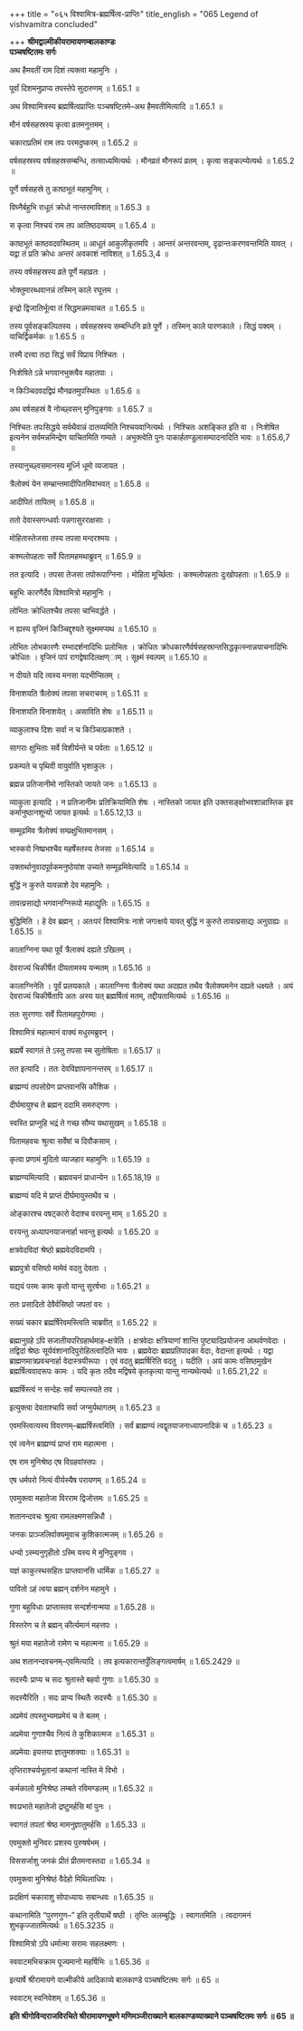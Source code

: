 +++
title = "०६५ विश्वामित्र-ब्रह्मर्षित्व-प्राप्तिः"
title_english = "065 Legend of vishvamitra concluded"

+++
**श्रीमद्वाल्मीकीयरामायणम्बालकाण्डः  
पञ्चषष्टितमः सर्गः**

अथ हैमवतीं राम दिशं त्यक्त्वा महामुनिः ।

पूर्वां दिशमनुप्राप्य तपस्तेपे सुदारुणम् ॥ 1.65.1 ॥

अथ विश्वामित्रस्य ब्रह्मर्षित्वप्राप्तिः पञ्चषष्टितमे–अथ हैमवतीमित्यादि ॥ 1.65.1 ॥

मौनं वर्षसहस्रस्य कृत्वा व्रतमनुत्तमम् ।

चकाराप्रतिमं राम तपः परमदुष्करम् ॥ 1.65.2 ॥

वर्षसहस्रस्य वर्षसहस्रसम्बन्धि, तत्साध्यमित्यर्थः । मौनव्रतं मौनरूपं व्रतम् । कृत्वा सङ्कल्प्येत्यर्थः ॥ 1.65.2 ॥

पूर्णे वर्षसहस्रे तु काष्ठभूतं महामुनिम् ।

विघ्नैर्बहुभि राधूतं क्रोधो नान्तरमाविशत् ॥ 1.65.3 ॥

स कृत्वा निश्चयं राम तप आतिष्ठदव्ययम् ॥ 1.65.4 ॥

काष्ठभूतं काष्ठवदवस्थितम् ॥ आधूतं आकुलीकृतमपि । आन्तरं अन्तरवन्तम्, दृढान्तःकरणवन्तमिति यावत् । यद्वा तं प्रति क्रोधः अन्तरं अवकाशं नाविशत् ॥ 1.65.3,4 ॥

तस्य वर्षसहस्रस्य व्रते पूर्णे महाव्रतः ।

भोक्तुमारब्धवानन्नं तस्मिन् काले रघूत्तम ।

इन्द्रो द्विजातिर्भूत्वा तं सिद्धमन्नमयाचत ॥ 1.65.5 ॥

तस्य पूर्वसङ्कल्पितस्य । वर्षसहस्रस्य सम्बन्धिनि व्रते पूर्णे । तस्मिन् काले पारणकाले । सिद्धं पक्वम् । याचिर्द्विकर्मकः ॥ 1.65.5 ॥

तस्मै दत्त्वा तदा सिद्धं सर्वं विप्राय निश्चितः ।

निःशेषिते ऽन्ने भगवानभुक्त्वैव महातपाः ।

न किञ्चिदवदद्विप्रं मौनव्रतमुपस्थितः ॥ 1.65.6 ॥

अथ वर्षसहस्रं वै नोच्छ्वसन् मुनिपुङ्गवः ॥ 1.65.7 ॥

निश्चितः तपःसिद्धये सर्वथैवान्नं दातव्यमिति निश्चयवानित्यर्थः । निश्चितः अशङ्कित इति वा । निःशेषित इत्यनेन सर्वमन्नमिन्द्रेण याचितमिति गम्यते । अभुक्त्वेति पुनः पाकार्हतण्डुलासम्पादनादिति भावः ॥ 1.65.6,7 ॥

तस्यानुच्छ्वसमानस्य मूर्ध्नि धूमो व्यजायत ।

त्रैलोक्यं येन सम्भ्रान्तमादीपितमिवाभवत् ॥ 1.65.8 ॥

आदीपितं तापितम् ॥ 1.65.8 ॥

ततो देवास्सगन्धर्वाः पन्नगासुरराक्षसाः ।

मोहितास्तेजसा तस्य तपसा मन्दरश्मयः ।

कश्मलोपहताः सर्वे पितामहमथाब्रुवन् ॥ 1.65.9 ॥

तत इत्यादि । तपसा तेजसा तपोरूपाग्निना । मोहिता मूर्च्छिताः । कश्मलोपहताः दुःखोपहताः ॥ 1.65.9 ॥

बहुभिः कारणैर्देव विश्वामित्रो महामुनिः ।

लोभितः क्रोधितश्चैव तपसा चाभिवर्द्धते ।

न ह्यस्य वृजिनं किञ्चिद्दृश्यते सूक्ष्ममप्यथ ॥ 1.65.10 ॥

लोभितः लोभकारणैः रम्भादर्शनादिभिः प्रलोभितः । क्रोधितः क्रोधकारणैर्वर्षसहस्रान्तसिद्धकृत्स्नान्नयाचनादिभिः क्रोधितः । वृजिनं पापं रागद्वेषादिलक्षण्ाम् । सूक्ष्मं स्वल्पम् ॥ 1.65.10 ॥

न दीयते यदि त्वस्य मनसा यदभीप्सितम् ।

विनाशयति त्रैलोक्यं तपसा सचराचरम् ॥ 1.65.11 ॥

विनाशयति विनाशयेत् । असाविति शेषः ॥ 1.65.11 ॥

व्याकुलाश्च दिशः सर्वा न च किञ्चित्प्रकाशते ।

सागराः क्षुभिताः सर्वे विशीर्यन्ते च पर्वताः ॥ 1.65.12 ॥

प्रकम्पते च पृथिवी वायुर्वाति भृशाकुलः ।

ब्रह्मन्न प्रतिजानीमो नास्तिको जायते जनः ॥ 1.65.13 ॥

व्याकुला इत्यादि । न प्रतिजानीमः प्रतिक्रियामिति शेषः । नास्तिको जायत इति उक्तसङ्क्षोभवशान्नास्तिक इव कर्मानुष्ठानशून्यो जायत इत्यर्थः ॥ 1.65.12,13 ॥

सम्मूढमिव त्रैलोक्यं सम्प्रक्षुभितमानसम् ।

भास्करो निष्प्रभश्चैव महर्षेस्तस्य तेजसा ॥ 1.65.14 ॥

उक्तार्थानुवादपूर्वकमनुष्ठेयांश उच्यते सम्मूढमिवेत्यादि ॥ 1.65.14 ॥

बुद्धिं न कुरुते यावन्नाशे देव महामुनिः ।

तावत्प्रसाद्यो भगवानग्निरूपो महाद्युतिः ॥ 1.65.15 ॥

बुद्धिमिति । हे देव ब्रह्मन् । अतःपरं विश्वामित्रः नाशे जगत्क्षये यावत् बुद्धिं न कुरुते तावत्प्रसाद्यः अनुग्राह्यः ॥ 1.65.15 ॥

कालाग्निना यथा पूर्वं त्रैलाक्यं दह्यते ऽखिलम् ।

देवराज्यं चिकीर्षेत दीयतामस्य यन्मतम् ॥ 1.65.16 ॥

कालाग्निनेति । पूर्वं प्रलयकाले । कालाग्निना त्रैलोक्यं यथा अदह्यत तथैव त्रैलोक्यमनेन दह्यते धक्ष्यते । अयं देवराज्यं चिकीर्षेतापि अतः अस्य यत् ब्रह्मर्षित्वं मतम्, तद्दीयतामित्यर्थः ॥ 1.65.16 ॥

ततः सुरगणाः सर्वे पितामहपुरोगमाः ।

विश्वामित्रं महात्मानं वाक्यं मधुरमब्रुवन् ।

ब्रह्मर्षे स्वागतं ते ऽस्तु तपसा स्म सुतोषिताः ॥ 1.65.17 ॥

तत इत्यादि । ततः देवविज्ञापनानन्तरम् ॥ 1.65.17 ॥

ब्राह्मण्यं तपसोग्रेण प्राप्तवानसि कौशिक ।

दीर्घमायुश्च ते ब्रह्मन् ददामि समरुद्गणः ।

स्वस्ति प्राप्नुहि भद्रं ते गच्छ सौम्य यथासुखम् ॥ 1.65.18 ॥

पितामहवचः श्रुत्वा सर्वेषां च दिवौकसाम् ।

कृत्वा प्रणामं मुदितो व्याजहार महामुनिः ॥ 1.65.19 ॥

ब्राह्मण्यमित्यादि । ब्रह्मवचनं प्राधान्येन ॥ 1.65.18,19 ॥

ब्राह्मण्यं यदि मे प्राप्तं दीर्घमायुस्तथैव च ।

ओङ्कारश्च वषट्कारो वेदाश्च वरयन्तु माम् ॥ 1.65.20 ॥

वरयन्तु अध्यापनयाजनार्हा भवन्तु इत्यर्थः ॥ 1.65.20 ॥

क्षत्रवेदविदां श्रेष्ठो ब्रह्मवेदविदामपि ।

ब्रह्मपुत्रो वसिष्ठो मामेवं वदतु देवताः ।

यद्ययं परमः कामः कृतो यान्तु सुरर्षभाः ॥ 1.65.21 ॥

ततः प्रसादितो देवैर्वसिष्ठो जपतां वरः ।

सख्यं चकार ब्रह्मर्षिरेवमस्त्विति चाब्रवीत् ॥ 1.65.22 ॥

ब्रह्मानुग्रहे ऽपि सजातीयपरिग्रहार्थमाह–क्षत्रेति । क्षत्रवेदाः क्षत्रियाणां शान्ति पुष्ट्यादिप्रयोजना आथर्वणवेदाः । तद्विदां श्रेष्ठः सूर्यवंशानादिपुरोहितत्वादिति भावः । ब्रह्मवेदाः ब्रह्मप्रतिपादका वेदाः, वेदान्ता इत्यर्थः । यद्वा ब्राह्मणमात्रप्रवचनार्हा वेदास्त्रयीरूपाः । एवं वदतु ब्रह्मर्षिरिति वदतु । यदीति । अयं कामः वसिष्ठमुखेन ब्रह्मर्षित्ववादरूपः कामः । यदि कृतः तदैव मद्विषये कृतकृत्या यान्तु नान्यथेत्यर्थः ॥ 1.65.21,22 ॥

ब्रह्मर्षिस्त्वं न सन्देहः सर्वं सम्पत्स्यते तव ।

इत्युक्त्वा देवताश्चापि सर्वा जग्मुर्यथागतम् ॥ 1.65.23 ॥

एवमस्त्वित्यस्य विवरणम्–ब्रह्मर्षिस्त्वमिति । सर्वं ब्राह्मण्यं त्वद्वृतयाजनाध्यापनादिकं च ॥ 1.65.23 ॥

एवं त्वनेन ब्राह्मण्यं प्राप्तं राम महात्मना ।

एष राम मुनिश्रेष्ठ एष विग्रहवांस्तपः ।

एष धर्मपरो नित्यं वीर्यस्यैष परायणम् ॥ 1.65.24 ॥

एवमुक्त्वा महातेजा विरराम द्विजोत्तमः ॥ 1.65.25 ॥

शतानन्दवचः श्रुत्वा रामलक्ष्मणसन्निधौ ।

जनकः प्राञ्जलिर्वाक्यमुवाच कुशिकात्मजम् ॥ 1.65.26 ॥

धन्यो ऽस्म्यनुगृहीतो ऽस्मि यस्य मे मुनिपुङ्गव ।

यज्ञं काकुत्स्थसहितः प्राप्तवानसि धार्मिक ॥ 1.65.27 ॥

पावितो ऽहं त्वया ब्रह्मन् दर्शनेन महामुने ।

गुणा बहुविधाः प्राप्तास्तव सन्दर्शनान्मया ॥ 1.65.28 ॥

विस्तरेण च ते ब्रह्मन् कीर्त्यमानं महत्तपः ।

श्रुतं मया महातेजो रामेण च महात्मना ॥ 1.65.29 ॥

अथ शतानन्दवचनम्–एवमित्यादि । तप इत्यकारान्तपुँलिङ्गत्वमार्षम् ॥ 1.65.2429 ॥

सदस्यैः प्राप्य च सदः श्रुतास्ते बहवो गुणाः ॥ 1.65.30 ॥

सदस्यैरिति । सदः प्राप्य स्थितैः सदस्यैः ॥ 1.65.30 ॥

अप्रमेयं तपस्तुभ्यमप्रमेयं च ते बलम् ।

अप्रमेया गुणाश्चैव नित्यं ते कुशिकात्मज ॥ 1.65.31 ॥

अप्रमेयाः इयत्तया ज्ञातुमशक्याः ॥ 1.65.31 ॥

तृप्तिराश्चर्यभूतानां कथानां नास्ति मे विभो ।

कर्मकालो मुनिश्रेष्ठ लम्बते रविमण्डलम् ॥ 1.65.32 ॥

श्वःप्रभाते महातेजो द्रष्टुमर्हसि मां पुनः ।

स्वागतं तपतां श्रेष्ठ मामनुज्ञातुमर्हसि ॥ 1.65.33 ॥

एवमुक्तो मुनिवरः प्रशस्य पुरुषर्षभम् ।

विससर्जाशु जनकं प्रीतं प्रीतमनास्तदा ॥ 1.65.34 ॥

एवमुक्त्वा मुनिश्रेष्ठं वैदेहो मिथिलाधिपः ।

प्रदक्षिणं चकाराशु सोपाध्यायः सबान्धवः ॥ 1.65.35 ॥

कथानामिति “पुरणगुण–” इति तृतीयार्थे षष्ठी । तृप्तिः अलम्बुद्धिः । स्वागतमिति । त्वदागमनं शुभकृज्जातमित्यर्थः ॥ 1.65.3235 ॥

विश्वामित्रो ऽपि धर्मात्मा सरामः सहलक्ष्मणः ।

स्ववाटमभिचक्राम पूज्यमानो महर्षिभिः ॥ 1.65.36 ॥

इत्यार्षे श्रीरामायणे वाल्मीकीये आदिकाव्ये बालकाण्डे पञ्चषष्टितमः सर्गः ॥ 65 ॥

स्ववाटम् स्वनिवेशम् ॥ 1.65.36 ॥

**इति श्रीगोविन्दराजविरचिते श्रीरामायणभूषणे मणिमञ्जीराख्याने बालकाण्डव्याख्याने पञ्चषष्टितमः सर्गः ॥ 65 ॥**
